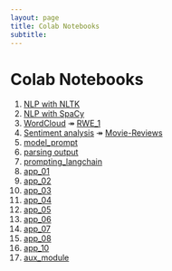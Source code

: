 ```yaml
---
layout: page
title: Colab Notebooks
subtitle: 
---
```


# Colab Notebooks

1. [NLP with NLTK](./NLP_1.ipynb)
2. [NLP with SpaCy](./SpaCy_fundamentals.ipynb) 
3. [WordCloud](./WordCloud.ipynb) &Rarr; [RWE_1](./data/RWE_1.txt)
4. [Sentiment analysis](./Sentiment_analysis.ipynb) &Rarr; [Movie-Reviews](./data/Movie-Reviews.txt)
5. [model_prompt](./model_prompt_parser.ipynb)
6. [parsing output](./parsing_output.ipynb)
7. [prompting_langchain](./prompting_using_langchain.ipynb)
8. [app_01](./app_01.py)
9. [app_02](./app_02.py)
10. [app_03](./app_03.py)
11. [app_04](./app_04.py)
12. [app_05](./app_05.py)
13. [app_06](./app_06.py)
14. [app_07](./app_07.py)
15. [app_08](./app_08.py)
18. [app_10](./app_10.py)
19. [aux_module](./aux_module.py)
